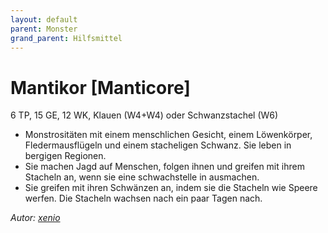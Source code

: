 ```yaml
---
layout: default
parent: Monster
grand_parent: Hilfsmittel
---
```


# Mantikor [Manticore]
6 TP, 15 GE, 12 WK, Klauen (W4+W4) oder Schwanzstachel (W6)
- Monstrositäten mit einem menschlichen Gesicht, einem Löwenkörper, Fledermausflügeln und einem stacheligen Schwanz. Sie leben in bergigen Regionen.
- Sie machen Jagd auf Menschen, folgen ihnen und greifen mit ihrem Stacheln an, wenn sie eine schwachstelle in ausmachen.
- Sie greifen mit ihren Schwänzen an, indem sie die Stacheln wie Speere werfen. Die Stacheln wachsen nach ein paar Tagen nach.

*Autor: [xenio](https://xenioinabottle.blogspot.com)*

